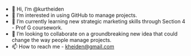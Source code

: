 - 👋 Hi, I’m @kurtheiden
- 👀 I’m interested in using GitHub to manage projects.
- 🌱 I’m currently learning new strategic marketing skills through Section 4 - Prof G coursework.
- 💞️ I’m looking to collaborate on a groundbreaking new idea that could change the way people manage projects.
- 📫 How to reach me - kheiden@gmail.com

<!---
kurtheiden/kurtheiden is a ✨ special ✨ repository because its `README.md` (this file) appears on your GitHub profile.
You can click the Preview link to take a look at your changes.
--->
